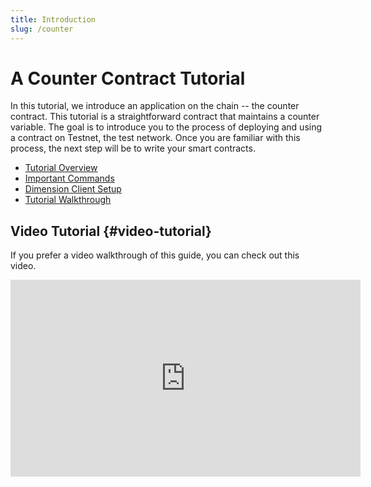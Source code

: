 ```yaml
---
title: Introduction
slug: /counter
---
```


# A Counter Contract Tutorial

In this tutorial, we introduce an application on the chain -- the counter contract. This tutorial is a straightforward contract that maintains a counter variable. The goal is to introduce you to the process of deploying and using a contract on Testnet, the test network. Once you are familiar with this process, the next step will be to write your smart contracts.

- [Tutorial Overview](overview.md)
- [Important Commands](commands.md)
- [Dimension Client Setup](setup.md)
- [Tutorial Walkthrough](walkthrough.md)

## Video Tutorial {#video-tutorial}

If you prefer a video walkthrough of this guide, you can check out this video.

<iframe width="560" height="315" src="https://www.youtube.com/embed?v=rWaUiFFEyaY&list=PL8oWxbJ-csEogSV-M0IPiofWP5I_dLji6&index=6" frameborder="0" allow="accelerometer; autoplay; clipboard-write; encrypted-media; gyroscope; picture-in-picture" allowfullscreen></iframe>
